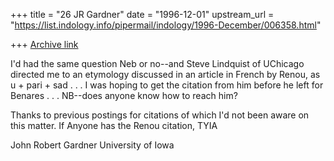+++
title = "26 JR Gardner"
date = "1996-12-01"
upstream_url = "https://list.indology.info/pipermail/indology/1996-December/006358.html"

+++
[Archive link](https://list.indology.info/pipermail/indology/1996-December/006358.html)


I'd had the same question Neb or no--and Steve Lindquist of UChicago 
directed me to an etymology discussed in an article in French by Renou, 
as u + pari + sad . . . I was hoping to get the citation from him before 
he left for Benares . . . NB--does anyone know how to reach him?

Thanks to previous postings for citations of which I'd not been aware on 
this matter.  If Anyone has the Renou citation, TYIA

John Robert Gardner
University of Iowa




